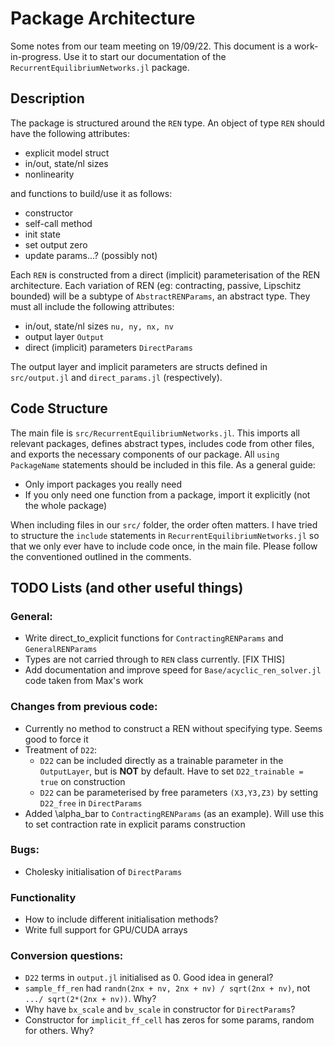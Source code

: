 # Package Architecture

Some notes from our team meeting on 19/09/22. This document is a work-in-progress. Use it to start our documentation of the `RecurrentEquilibriumNetworks.jl` package.

## Description
The package is structured around the `REN` type. An object of type `REN` should have the following attributes:
- explicit model struct
- in/out, state/nl sizes
- nonlinearity

and functions to build/use it as follows:
- constructor
- self-call method
- init state
- set output zero
- update params...? (possibly not)

Each `REN` is constructed from a direct (implicit) parameterisation of the REN architecture. Each variation of REN (eg: contracting, passive, Lipschitz bounded) will be a subtype of `AbstractRENParams`, an abstract type. They must all include the following attributes:
- in/out, state/nl sizes `nu, ny, nx, nv`
- output layer `Output`
- direct (implicit) parameters `DirectParams`

The output layer and implicit parameters are structs defined in `src/output.jl` and `direct_params.jl` (respectively).

## Code Structure
The main file is `src/RecurrentEquilibriumNetworks.jl`. This imports all relevant packages, defines abstract types, includes code from other files, and exports the necessary components of our package. All `using PackageName` statements should be included in this file. As a general guide:
- Only import packages you really need
- If you only need one function from a package, import it explicitly (not the whole package)

When including files in our `src/` folder, the order often matters. I have tried to structure the `include` statements in `RecurrentEquilibriumNetworks.jl` so that we only ever have to include code once, in the main file. Please follow the conventioned outlined in the comments.

## TODO Lists (and other useful things)

### General:
- Write direct_to_explicit functions for `ContractingRENParams` and `GeneralRENParams`
- Types are not carried through to `REN` class currently. [FIX THIS]
- Add documentation and improve speed for `Base/acyclic_ren_solver.jl` code taken from Max's work

### Changes from previous code:
- Currently no method to construct a REN without specifying type. Seems good to force it
- Treatment of `D22`:
    - `D22` can be included directly as a trainable parameter in the `OutputLayer`, but is **NOT** by default. Have to set `D22_trainable = true` on construction
    - `D22` can be parameterised by free parameters `(X3,Y3,Z3)` by setting `D22_free` in `DirectParams`
- Added \alpha_bar to `ContractingRENParams` (as an example). Will use this to set contraction rate in explicit params construction

### Bugs:
- Cholesky initialisation of `DirectParams`

### Functionality
- How to include different initialisation methods?
- Write full support for GPU/CUDA arrays

### Conversion questions:
- `D22` terms in `output.jl` initialised as 0. Good idea in general?
- `sample_ff_ren` had `randn(2nx + nv, 2nx + nv) / sqrt(2nx + nv)`, not `.../ sqrt(2*(2nx + nv))`. Why?
- Why have `bx_scale` and `bv_scale` in constructor for `DirectParams`?
- Constructor for `implicit_ff_cell` has zeros for some params, random for others. Why?
